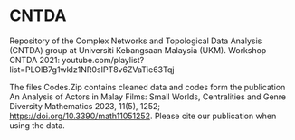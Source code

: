 # CNTDA
Repository of the Complex Networks and Topological Data Analysis (CNTDA) group at Universiti Kebangsaan Malaysia (UKM). Workshop CNTDA 2021: youtube.com/playlist?list=PLOIB7g1wkIz1NR0sIPT8v6ZVaTie63Tqj

The files Codes.Zip contains cleaned data and codes form the publication An Analysis of Actors in Malay Films: Small Worlds, Centralities and Genre Diversity Mathematics 2023, 11(5), 1252; https://doi.org/10.3390/math11051252. Please cite our publication when using the data.

